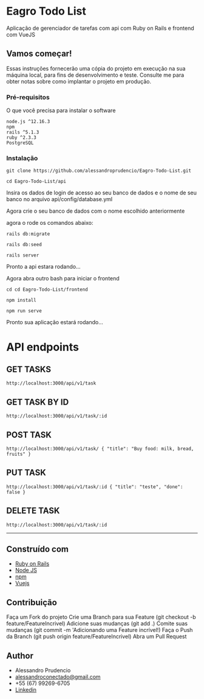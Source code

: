 # Eagro Todo List
Aplicação de gerenciador de tarefas com api com Ruby on Rails e frontend com VueJS
 
 <!-- <img width="790"  src="https://github.com/alessandroprudencio/My-Lung/blob/master/preview_system.gif" /> -->

## Vamos começar!

Essas instruções fornecerão uma cópia do projeto em execução na sua máquina local, para fins de desenvolvimento e teste. Consulte me  para obter notas sobre como implantar o projeto em produção.


### Pré-requisitos

O que você precisa para instalar o software

```
node.js ^12.16.3
npm
rails ^5.1.3
ruby ^2.3.3
PostgreSQL
```

### Instalação

```
git clone https://github.com/alessandroprudencio/Eagro-Todo-List.git
```

```
cd Eagro-Todo-List/api 
```

Insira os dados de login de acesso ao seu banco de dados e o nome de seu banco  no arquivo api/config/database.yml

Agora crie o seu banco de dados com o nome escolhido anteriormente

agora o rode os comandos abaixo:

```
rails db:migrate
```

```
rails db:seed
```

```
rails server
```

Pronto a api estara rodando...

Agora abra outro bash para iniciar o frontend

```
cd cd Eagro-Todo-List/frontend
```

```
npm install
```

```
npm run serve
```

Pronto sua aplicação estará  rodando...


# API endpoints

## GET TASKS
`http://localhost:3000/api/v1/task` 
<br/>

## GET TASK BY ID
`http://localhost:3000/api/v1/task/:id` 


## POST TASK
`http://localhost:3000/api/v1/task/
{
	"title": "Buy food: milk, bread, fruits"
}
`

## PUT TASK
`http://localhost:3000/api/v1/task/:id
{
	"title": "teste",
    "done": false
}
`

## DELETE TASK
`http://localhost:3000/api/v1/task/:id`
___


## Construído com

* [Ruby on Rails](https://rubyonrails.org/)
* [Node JS](https://nodejs.org/)
* [npm](https://www.npmjs.com/)
* [Vuejs](https://vuejs.org/)

## Contribuição

Faça um Fork do projeto
Crie uma Branch para sua Feature (git checkout -b feature/FeatureIncrivel)
Adicione suas mudanças (git add .)
Comite suas mudanças (git commit -m 'Adicionando uma Feature incrível!)
Faça o Push da Branch (git push origin feature/FeatureIncrivel)
Abra um Pull Request

## Author

* Alessandro Prudencio 
* alessandroconectado@gmail.com
* +55 (67) 99269-6705
* [Linkedin](https://www.linkedin.com/in/alessandro-prudencio/)


